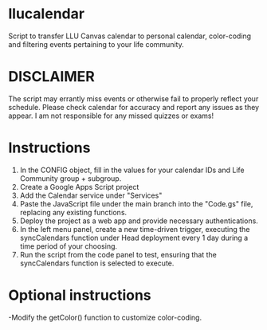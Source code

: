 # llucalendar
Script to transfer LLU Canvas calendar to personal calendar, color-coding and filtering events pertaining to your life community.

# DISCLAIMER
The script may errantly miss events or otherwise fail to properly reflect your schedule. Please check calendar for accuracy and report any issues as they appear. I am not responsible for any missed quizzes or exams!

# Instructions
1) In the CONFIG object, fill in the values for your calendar IDs and Life Community group + subgroup.
2) Create a Google Apps Script project
3) Add the Calendar service under "Services"
4) Paste the JavaScript file under the main branch into the "Code.gs" file, replacing any existing functions.
5) Deploy the project as a web app and provide necessary authentications.
6) In the left menu panel, create a new time-driven trigger, executing the syncCalendars function under Head deployment every 1 day during a time period of your choosing.
7) Run the script from the code panel to test, ensuring that the syncCalendars function is selected to execute.

# Optional instructions
-Modify the getColor() function to customize color-coding.
